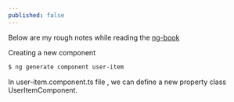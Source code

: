```yaml
---
published: false
---
```


Below are my rough notes while reading the [ng-book]({root_url}/books/)

Creating a new component 

```bash
$ ng generate component user-item
```

In user-item.component.ts file , we can define a new property class UserItemComponent.
